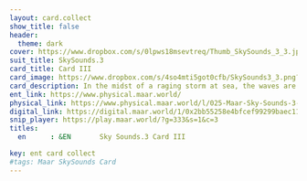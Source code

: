 ```yaml
---
layout: card.collect
show_title: false
header:
  theme: dark
cover: https://www.dropbox.com/s/0lpws18msevtreq/Thumb_SkySounds_3_3.jpg?raw=1
suit_title: SkySounds.3
card_title: Card III
card_image: https://www.dropbox.com/s/4so4mti5got0cfb/SkySounds3_3.png?raw=1
card_description: In the midst of a raging storm at sea, the waves are a symphony of regularity and chaos, a constant flow of energy that holds within it micro and macro frequencies. Beneath the surface, strange and beautiful beings thrive, communicating through a language of song and movement. The sea is not just a body of water, but a living entity, pulsing with life and energy. The ambient music of the sea can be heard in the crashing of the waves, the whispers of the tide, and the symphony of creatures that call it home. 
ent_link: https://www.physical.maar.world/
physical_link: https://www.physical.maar.world/l/025-Maar-Sky-Sounds-3-Card-III
digital_link: https://digital.maar.world/1/0x2bb55258e4bfcef99299baec1188b80a75fa2d48/25
snip_player: https://play.maar.world/?g=333&s=1&c=3
titles:
  en      : &EN       Sky Sounds.3 Card III

key: ent card collect
#tags: Maar SkySounds Card
---
```


